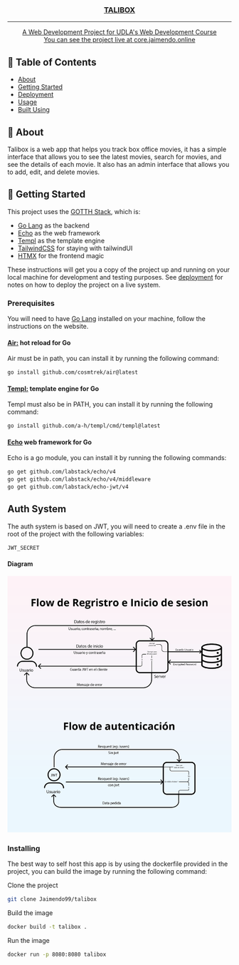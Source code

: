 <p align="center">
  <a href="core.jaimendo.online" rel="noopener">
</p>

<h3 align="center">TALIBOX</h3>


---

<p align="center"> A Web Development Project for UDLA's Web Development Course
    <br> 
    You can see the project live at <a href="https://core.jaimendo.online">core.jaimendo.online</a>
</p>

## 📝 Table of Contents

- [About](#about)
- [Getting Started](#getting_started)
- [Deployment](#deployment)
- [Usage](#usage)
- [Built Using](#built_using)

## 🧐 About <a name = "about"></a>

Talibox is a web app that helps you track box office movies, it has a simple interface that allows you to see the latest movies, search for movies, and see the details of each movie. It also has an admin interface that allows you to add, edit, and delete movies. 

## 🏁 Getting Started <a name = "getting_started"></a>

This project uses the [GOTTH Stack](https://github.com/arejula27/goth-stack), which is:
- [Go Lang](https://golang.org/) as the backend
- [Echo](https://echo.labstack.com/) as the web framework
- [Templ](https://templ.guide/) as the template engine
- [TailwindCSS](https://tailwindcss.com/) for staying with tailwindUI
- [HTMX](https://htmx.org/) for the frontend magic

These instructions will get you a copy of the project up and running on your local machine for development and testing purposes. See [deployment](#deployment) for notes on how to deploy the project on a live system.

### Prerequisites

You will need to have 
[Go Lang](https://golang.org/) installed on your machine, follow the instructions on the website.
#### [Air:](https://github.com/cosmtrek/air) hot reload for Go

Air must be in path, you can install it by running the following command:
```bash
go install github.com/cosmtrek/air@latest
```
#### [Templ:](https://templ.guide/) template engine for Go
Templ must also be in PATH, you can install it by running the following command:
```bash
go install github.com/a-h/templ/cmd/templ@latest
```
#### [Echo](https://echo.labstack.com/) web framework for Go
Echo is a go module, you can install it by running the following commands:
```bash
go get github.com/labstack/echo/v4
go get github.com/labstack/echo/v4/middleware
go get github.com/labstack/echo-jwt/v4
```


## Auth System
The auth system is based on JWT, you will need to create a .env file in the root of the project with the following variables:
```bash
JWT_SECRET
```
#### Diagram

<img src = "./static/img/jwtFlow.png"/>

### Installing

The best way to self host this app is by using the dockerfile provided in the project, you can build the image by running the following command:

Clone the project
```bash
git clone Jaimendo99/talibox
```
Build the image
```bash
docker build -t talibox .
```
Run the image
```bash
docker run -p 8080:8080 talibox
```
